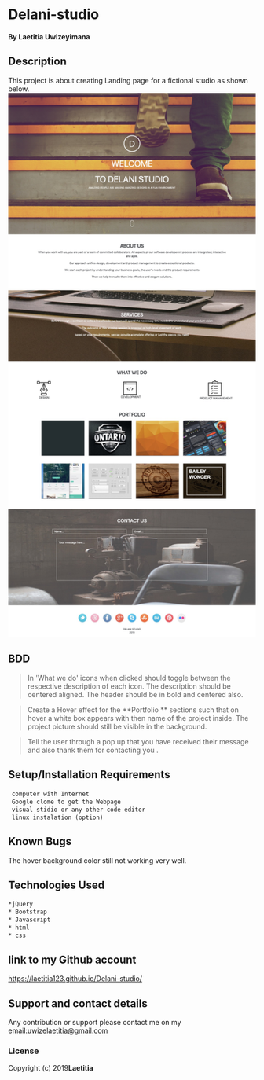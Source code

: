 # Delani-studio
#### By **Laetitia Uwizeyimana**
##
## Description
  This project is about creating  Landing page for a fictional studio as shown below.
  <img src="Delani.jpg" width="750" title="hover text">

## BDD

>In 'What we do'  icons 
when clicked should toggle between the respective description of each icon. The description should be centered aligned. The header should be in bold and centered also. 
  
>Create a Hover effect for the **Portfolio ** sections such that on hover a white box appears with then name of the project inside. The project picture should still be visible in the background. 

>Tell the user through a pop up that you have received their message and also thank them for contacting you .

## Setup/Installation Requirements
     computer with Internet
     Google clome to get the Webpage
     visual stidio or any other code editor
     linux instalation (option)


## Known Bugs
 
 The hover background color still not working very well.

## Technologies Used

    *jQuery
    * Bootstrap
    * Javascript
    * html
    * css 
## link to my Github account
https://laetitia123.github.io/Delani-studio/
## Support and contact details
Any contribution or support please contact me on my email:uwizelaetitia@gmail.com
### License

Copyright (c) 2019**Laetitia**
  